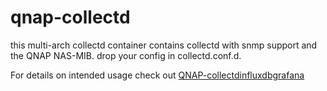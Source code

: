 # qnap-collectd

this multi-arch collectd container contains collectd with snmp support and the QNAP NAS-MIB.
drop your config in collectd.conf.d.

For details on intended usage check out [QNAP-collectdinfluxdbgrafana](https://github.com/zottelbeyer/QNAP-collectdinfluxdbgrafana)

